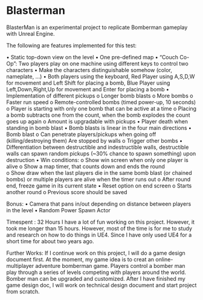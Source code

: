 # Blasterman
BlasterMan is an experimental project to replicate Bomberman gameplay with Unreal Engine.

The following are features implemented for this test:
 
• Static top-down view on the level
• One pre-defined map 
• “Couch Co-Op”: Two players play on one machine using different keys to control two characters 
• Make the characters distinguishable somehow (color, nameplate, …) 
• Both players using the keyboard, Red Player using A,S,D,W for movement and Left Shift for placing a bomb, Blue Player using Left,Down,Right,Up for movement and Enter for placing a bomb
• Implementation of different pickups 
	o Longer bomb blasts 
	o More bombs 
	o Faster run speed 
	o Remote-controlled bombs (timed power-up, 10 seconds) 
	o Player is starting with only one bomb that can be active at a time 
	o Placing a bomb subtracts one from the count, when the bomb explodes the count goes up again 
	o Amount is upgradable with pickups 
• Player death when standing in bomb blast 
• Bomb blasts is linear in the four main directions 
• Bomb blast 
	o Can penetrate players/pickups when going off (killing/destroying them) Are stopped by walls
	o Trigger other bombs 
• Differentiation between destructible and indestructible walls, destructible walls can spawn random pickups (~30% chance to spawn something) upon destruction 
• Win conditions: 
	o Show win screen when only one player is alive 
	o Show a map timer, that counts down and ends the round  
	o Show draw when the last players die in the same bomb blast (or chained bombs) or multiple players are alive when the timer runs out 
	o After round end, freeze game in its current state • Reset option on end screen 
	o Starts another round 
	o Previous score should be saved
	
Bonus:
	• Camera that pans in/out depending on distance between players in the level 
	• Random Power Spawn Actor
	
Timespent : 32 Hours
I have a lot of fun working on this project. However, it took me longer than 15 hours. However, most of the time is for me to study and research on how to do things in UE4.
Since I have only used UE4 for a short time for about two years ago.

Further Works:
If I continue work on this project, I will do a game design document first. At the moment, my game idea is to creat an online-multiplayer adventure bomberman game. 
Players control a bomber man play through a series of levels competing with players around the world. Bomber man can be upgraded and customized.
After I have finished my game design doc, I will work on technical design document and start project from scratch.

